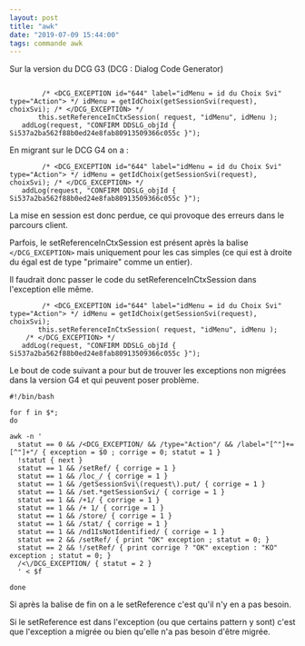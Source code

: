 ```yaml
---
layout: post
title: "awk"
date: "2019-07-09 15:44:00"
tags: commande awk
---
```


Sur la version du DCG G3 (DCG : Dialog Code Generator)

```

		/* <DCG_EXCEPTION id="644" label="idMenu = id du Choix Svi" type="Action"> */ idMenu = getIdChoix(getSessionSvi(request), choixSvi); /* </DCG_EXCEPTION> */ 
       this.setReferenceInCtxSession( request, "idMenu", idMenu );
   addLog(request, "CONFIRM DDSLG_objId { Si537a2ba562f88b0ed24e8fab80913509366c055c }");
```

En migrant sur le DCG G4 on a :

```
		/* <DCG_EXCEPTION id="644" label="idMenu = id du Choix Svi" type="Action"> */ idMenu = getIdChoix(getSessionSvi(request), choixSvi); /* </DCG_EXCEPTION> */ 
   addLog(request, "CONFIRM DDSLG_objId { Si537a2ba562f88b0ed24e8fab80913509366c055c }");
```

La mise en session est donc perdue, ce qui provoque des erreurs dans le parcours client.

Parfois, le setReferenceInCtxSession est présent après la balise `</DCG_EXCEPTION>` mais uniquement pour les cas simples (ce qui est à droite du égal est de type "primaire" comme un entier).

Il faudrait donc passer le code du setReferenceInCtxSession dans l'exception elle même.

```
		/* <DCG_EXCEPTION id="644" label="idMenu = id du Choix Svi" type="Action"> */ idMenu = getIdChoix(getSessionSvi(request), choixSvi); 
       this.setReferenceInCtxSession( request, "idMenu", idMenu );
    /* </DCG_EXCEPTION> */ 
   addLog(request, "CONFIRM DDSLG_objId { Si537a2ba562f88b0ed24e8fab80913509366c055c }");
```

Le bout de code suivant a pour but de trouver les exceptions non migrées dans la version G4 et qui peuvent poser problème.

```
#!/bin/bash

for f in $*;
do

awk -n '
  statut == 0 && /<DCG_EXCEPTION/ && /type="Action"/ && /label="[^"]+=[^"]+"/ { exception = $0 ; corrige = 0; statut = 1 }
  !statut { next }
  statut == 1 && /setRef/ { corrige = 1 } 
  statut == 1 && /loc_/ { corrige = 1 } 
  statut == 1 && /getSessionSvi\(request\).put/ { corrige = 1 } 
  statut == 1 && /set.*getSessionSvi/ { corrige = 1 } 
  statut == 1 && /+1/ { corrige = 1 } 
  statut == 1 && /+ 1/ { corrige = 1 } 
  statut == 1 && /store/ { corrige = 1 } 
  statut == 1 && /stat/ { corrige = 1 } 
  statut == 1 && /nd1IsNotIdentified/ { corrige = 1 } 
  statut == 2 && /setRef/ { print "OK" exception ; statut = 0; }
  statut == 2 && !/setRef/ { print corrige ? "OK" exception : "KO" exception ; statut = 0; }
  /<\/DCG_EXCEPTION/ { statut = 2 }
  ' < $f

done
```

Si après la balise de fin on a le setReference c'est qu'il n'y en a pas besoin.

Si le setReference est dans l'exception (ou que certains pattern y sont) c'est que l'exception a migrée ou bien qu'elle n'a pas besoin d'être migrée.


